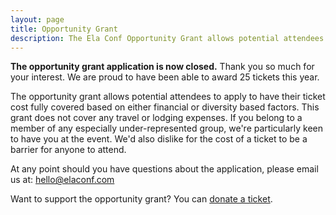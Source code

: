 ```yaml
---
layout: page
title: Opportunity Grant
description: The Ela Conf Opportunity Grant allows potential attendees to apply to have their ticket cost fully covered based on either financial or diversity based factors.
---
```


**The opportunity grant application is now closed.** Thank you so much for your interest. We are proud to have been able to award 25 tickets this year.

The opportunity grant allows potential attendees to apply to have their ticket cost fully covered based on either financial or diversity based factors. This grant does not cover any travel or lodging expenses. If you belong to a member of any especially under-represented group, we're particularly keen to have you at the event. We'd also dislike for the cost of a ticket to be a barrier for anyone to attend.

At any point should you have questions about the application, please email us at: [hello@elaconf.com](mailto:hello@elaconf.com)

<!--
<a href="https://goo.gl/forms/CR3VsFkk7ijeBuu63" class="button">Apply for an opportunity grant</a>
-->

Want to support the opportunity grant? You can [donate a ticket](/donate-a-ticket/).
